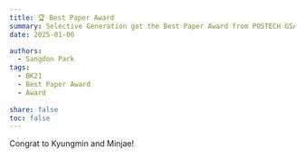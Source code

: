 ```yaml
---
title: 🏆 Best Paper Award
summary: Selective Generation got the Best Paper Award from POSTECH GSAI BK21.
date: 2025-01-06

authors:
  - Sangdon Park
tags:
  - BK21
  - Best Paper Award
  - Award
  
share: false
toc: false
---
```


Congrat to Kyungmin and Minjae!
